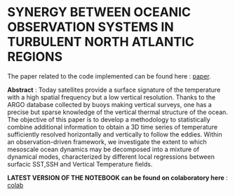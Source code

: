 # SYNERGY BETWEEN OCEANIC OBSERVATION SYSTEMS IN TURBULENT NORTH ATLANTIC REGIONS

The paper related to the code implemented can be found here : [paper](https://drive.google.com/open?id=1aeP1qdn5Qe0qL14B-gfT8V0ily8yPX6N).


**Abstract** : Today satellites provide a surface signature of the temperature with a high spatial frequency but a low vertical
resolution. Thanks to the ARGO database collected by buoys making vertical surveys, one has a precise but sparse knowledge of the vertical thermal structure of the ocean. The objective of this paper is to develop a methodology to statistically combine additional information to obtain a 3D time series of temperature sufficiently resolved horizontally and vertically to follow the eddies. Within an observation-driven framework, we investigate the extent to which mesoscale ocean dynamics may be decomposed into a mixture of dynamical modes, characterized by different local regressions between surfacic SST,SSH and Vertical Temperature fields.

**LATEST VERSION OF THE NOTEBOOK can be found on colaboratory here** : [colab](https://colab.research.google.com/drive/1xX_XcPrx6cdHfIDTYd7K7BpJnu5LliDv)

